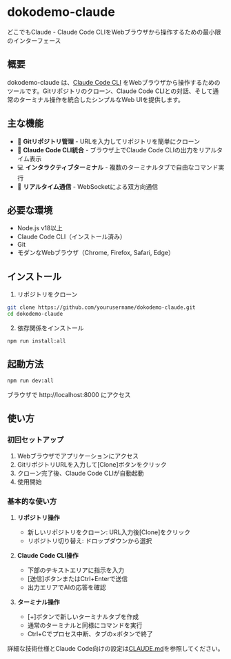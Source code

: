 # dokodemo-claude

どこでもClaude - Claude Code CLIをWebブラウザから操作するための最小限のインターフェース

## 概要

dokodemo-claude は、[Claude Code CLI](https://github.com/anthropic/claude-code) をWebブラウザから操作するためのツールです。Gitリポジトリのクローン、Claude Code CLIとの対話、そして通常のターミナル操作を統合したシンプルなWeb UIを提供します。

## 主な機能

- 📁 **Gitリポジトリ管理** - URLを入力してリポジトリを簡単にクローン
- 🤖 **Claude Code CLI統合** - ブラウザ上でClaude Code CLIの出力をリアルタイム表示
- 💻 **インタラクティブターミナル** - 複数のターミナルタブで自由なコマンド実行
- 🔄 **リアルタイム通信** - WebSocketによる双方向通信

## 必要な環境

- Node.js v18以上
- Claude Code CLI（インストール済み）
- Git
- モダンなWebブラウザ（Chrome, Firefox, Safari, Edge）

## インストール

1. リポジトリをクローン
```bash
git clone https://github.com/yourusername/dokodemo-claude.git
cd dokodemo-claude
```

2. 依存関係をインストール
```bash
npm run install:all
```

## 起動方法

```bash
npm run dev:all
```

ブラウザで http://localhost:8000 にアクセス

## 使い方

### 初回セットアップ

1. Webブラウザでアプリケーションにアクセス
2. GitリポジトリURLを入力して[Clone]ボタンをクリック
3. クローン完了後、Claude Code CLIが自動起動
4. 使用開始

### 基本的な使い方

1. **リポジトリ操作**
   - 新しいリポジトリをクローン: URL入力後[Clone]をクリック
   - リポジトリ切り替え: ドロップダウンから選択

2. **Claude Code CLI操作**
   - 下部のテキストエリアに指示を入力
   - [送信]ボタンまたはCtrl+Enterで送信
   - 出力エリアでAIの応答を確認

3. **ターミナル操作**
   - [+]ボタンで新しいターミナルタブを作成
   - 通常のターミナルと同様にコマンドを実行
   - Ctrl+Cでプロセス中断、タブの×ボタンで終了

詳細な技術仕様とClaude Code向けの設定は[CLAUDE.md](./CLAUDE.md)を参照してください。